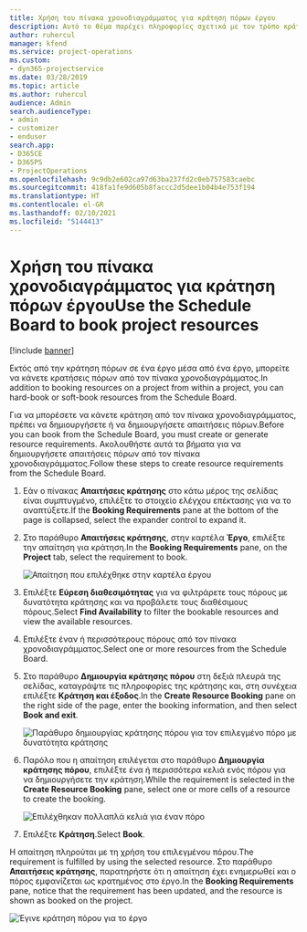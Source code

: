 ```yaml
---
title: Χρήση του πίνακα χρονοδιαγράμματος για κράτηση πόρων έργου
description: Αυτό το θέμα παρέχει πληροφορίες σχετικά με τον τρόπο κράτησης πόρων.
author: ruhercul
manager: kfend
ms.service: project-operations
ms.custom:
- dyn365-projectservice
ms.date: 03/28/2019
ms.topic: article
ms.author: ruhercul
audience: Admin
search.audienceType:
- admin
- customizer
- enduser
search.app:
- D365CE
- D365PS
- ProjectOperations
ms.openlocfilehash: 9c9db2e602ca97d63ba237fd2c0eb757583caebc
ms.sourcegitcommit: 418fa1fe9d605b8faccc2d5dee1b04b4e753f194
ms.translationtype: HT
ms.contentlocale: el-GR
ms.lasthandoff: 02/10/2021
ms.locfileid: "5144413"
---
```

# <a name="use-the-schedule-board-to-book-project-resources"></a><span data-ttu-id="0ca62-103">Χρήση του πίνακα χρονοδιαγράμματος για κράτηση πόρων έργου</span><span class="sxs-lookup"><span data-stu-id="0ca62-103">Use the Schedule Board to book project resources</span></span>

[!include [banner](../includes/psa-now-project-operations.md)]

<span data-ttu-id="0ca62-104">Εκτός από την κράτηση πόρων σε ένα έργο μέσα από ένα έργο, μπορείτε να κάνετε κρατήσεις πόρων από τον πίνακα χρονοδιαγράμματος.</span><span class="sxs-lookup"><span data-stu-id="0ca62-104">In addition to booking resources on a project from within a project, you can hard-book or soft-book resources from the Schedule Board.</span></span>

<span data-ttu-id="0ca62-105">Για να μπορέσετε να κάνετε κράτηση από τον πίνακα χρονοδιαγράμματος, πρέπει να δημιουργήσετε ή να δημιουργήσετε απαιτήσεις πόρων.</span><span class="sxs-lookup"><span data-stu-id="0ca62-105">Before you can book from the Schedule Board, you must create or generate resource requirements.</span></span> <span data-ttu-id="0ca62-106">Ακολουθήστε αυτά τα βήματα για να δημιουργήσετε απαιτήσεις πόρων από τον πίνακα χρονοδιαγράμματος.</span><span class="sxs-lookup"><span data-stu-id="0ca62-106">Follow these steps to create resource requirements from the Schedule Board.</span></span>

1. <span data-ttu-id="0ca62-107">Εάν ο πίνακας **Απαιτήσεις κράτησης** στο κάτω μέρος της σελίδας είναι συμπτυγμένο, επιλέξτε το στοιχείο ελέγχου επέκτασης για να το αναπτύξετε.</span><span class="sxs-lookup"><span data-stu-id="0ca62-107">If the **Booking Requirements** pane at the bottom of the page is collapsed, select the expander control to expand it.</span></span>
2. <span data-ttu-id="0ca62-108">Στο παράθυρο **Απαιτήσεις κράτησης**, στην καρτέλα **Έργο**, επιλέξτε την απαίτηση για κράτηση.</span><span class="sxs-lookup"><span data-stu-id="0ca62-108">In the **Booking Requirements** pane, on the **Project** tab, select the requirement to book.</span></span>

    ![Απαίτηση που επιλέχθηκε στην καρτέλα έργου](media/Resource-Management-image73.png)

3. <span data-ttu-id="0ca62-110">Επιλέξτε **Εύρεση διαθεσιμότητας** για να φιλτράρετε τους πόρους με δυνατότητα κράτησης και να προβάλετε τους διαθέσιμους πόρους.</span><span class="sxs-lookup"><span data-stu-id="0ca62-110">Select **Find Availability** to filter the bookable resources and view the available resources.</span></span> 
4. <span data-ttu-id="0ca62-111">Επιλέξτε έναν ή περισσότερους πόρους από τον πίνακα χρονοδιαγράμματος.</span><span class="sxs-lookup"><span data-stu-id="0ca62-111">Select one or more resources from the Schedule Board.</span></span> 
5. <span data-ttu-id="0ca62-112">Στο παράθυρο **Δημιουργία κράτησης πόρου** στη δεξιά πλευρά της σελίδας, καταγράψτε τις πληροφορίες της κράτησης και, στη συνέχεια επιλέξτε **Κράτηση και έξοδος**.</span><span class="sxs-lookup"><span data-stu-id="0ca62-112">In the **Create Resource Booking** pane on the right side of the page, enter the booking information, and then select **Book and exit**.</span></span>

    ![Παράθυρο δημιουργίας κράτησης πόρου για τον επιλεγμένο πόρο με δυνατότητα κράτησης](media/Resource-Management-image74.png)

6. <span data-ttu-id="0ca62-114">Παρόλο που η απαίτηση επιλέγεται στο παράθυρο **Δημιουργία κράτησης πόρου**, επιλέξτε ένα ή περισσότερα κελιά ενός πόρου για να δημιουργήσετε την κράτηση.</span><span class="sxs-lookup"><span data-stu-id="0ca62-114">While the requirement is selected in the **Create Resource Booking** pane, select one or more cells of a resource to create the booking.</span></span>

    ![Επιλέχθηκαν πολλαπλά κελιά για έναν πόρο](media/Resource-Management-image75.png)

7. <span data-ttu-id="0ca62-116">Επιλέξτε **Κράτηση**.</span><span class="sxs-lookup"><span data-stu-id="0ca62-116">Select **Book**.</span></span>

<span data-ttu-id="0ca62-117">Η απαίτηση πληρούται με τη χρήση του επιλεγμένου πόρου.</span><span class="sxs-lookup"><span data-stu-id="0ca62-117">The requirement is fulfilled by using the selected resource.</span></span> <span data-ttu-id="0ca62-118">Στο παράθυρο **Απαιτήσεις κράτησης**, παρατηρήστε ότι η απαίτηση έχει ενημερωθεί και ο πόρος εμφανίζεται ως κρατημένος στο έργο.</span><span class="sxs-lookup"><span data-stu-id="0ca62-118">In the **Booking Requirements** pane, notice that the requirement has been updated, and the resource is shown as booked on the project.</span></span>

![Έγινε κράτηση πόρου για το έργο](media/Resource-Management-image76.png)
